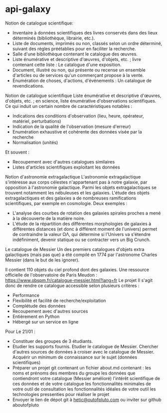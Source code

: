 # api-galaxy

Notion de catalogue scientifique:
- Inventaire à données scientifiques des livres conservés dans des lieux déterminés (bibliothèque, librairie, etc.).
- Liste de documents, imprimés ou non, classés selon un ordre déterminé, suivant des règles préétablies pour en
faciliter la recherche.
- Salle d'une bibliothèque contenant le catalogue des œuvres.
- Liste énumérative et descriptive d'œuvres, d'objets, etc. ; livre contenant cette liste : Le catalogue d'une
exposition.
- Document, illustré ou non, qui présente ou recense un ensemble d'articles ou de services qu'un commerçant
propose à la vente.
- Énumération de choses, d'actions, d'événements : Un catalogue de revendications.

Notion de catalogue scientifique
Liste énumérative et descriptive d'œuvres, d'objets, etc. ; en science, liste énumérative d'observations scientifiques.
Ce qui induit un certain nombre de caractéristiques notables :
- Indications des conditions d'observation (lieu, heure, opérateur, matériel, perturbations)
- Indication de la qualité de l'observation (mesure d'erreur)
- Enumération exhaustive et cohérente des données visée par la recherche
- Normalisation (unités)

Et souvent :
- Recoupement avec d'autres catalogues similaires
- Listes d'articles scientifiques exploitant les données

Notion d'astronomie extragalactique
L'astronomie extragalactique s'intéresse aux corps célestes n'appartenant pas à notre galaxie, par
opposition à l'astronomie galactique.
Parmi les objets extragalactiques se trouvent notamment les nébuleuses et les galaxies.
L'étude des objets extragalactiques et des galaxies a de nombreuses ramifications scientifiques, par
exemple en cosmologie. Deux exemples :
- L'analyse des courbes de rotation des galaxies spirales proches a mené à la découverte de la matière
noire.
- L'étude de la répartition des différentes morphologies de galaxies à différentes distances (et donc à
différent moment de l'univers) permet de contraindre la valeur ΩΛ, qui détermine si l'Univers va s'étendre
indéfiniment, devenir statique ou se contracter vers un Big Crunch.

Le catalogue de Messier
Un des premiers catalogues d'objets extra galactiques (mais pas que) a été compilé en 1774 par
l'astronome Charles Messier (dans le but de les ignorer).

Il contient 110 objets du ciel profond dont des galaxies.
Une ressource officielle de l'observatoire de Paris Meudon :
https://www.obspm.fr/catalogue-messier.html?lang=fr
Le projet
Il s'agit donc de rendre ce catalogue accessible selon plusieurs critères :
- Performance
- Flexibilité et facilité de recherche/exploitation
- Complétude des données
- Recoupement avec d'autres sources
- Entièrement en Python
- Hébergé sur un service en ligne

Pour Le 21/01 :
- Constituer des groupes de 3 étudiants.
- Etudier les supports fournis.
 Etudier le catalogue de Messier.
 Chercher d'autres sources de données à croiser avec le catalogue de Messier.
 Acquérir un minimum de connaissance sur le sujet (données scientifiques)
- Préparer un projet git contenant un fichier
 about.md
 contenant :
 les noms et prénoms des membres du groupe
 les données que contiendront votre catalogue (Messier amélioré)
 l'intérêt scientifique de ces données et de votre catalogue
 les fonctionnalités minimales de votre outil de consultation
 les fonctionnalités idéales de votre outil
 les technologies pressenties pour réaliser le projet
- Envoyer le lien de dépot git à hetic@outofpluto.com ou inviter sur github aboutofpluto
